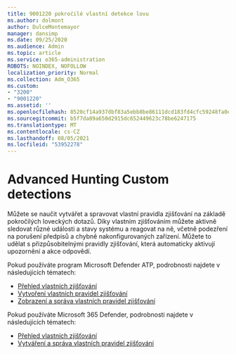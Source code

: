 ```yaml
---
title: 9001220 pokročilé vlastní detekce lovu
ms.author: dolmont
author: DulceMontemayor
manager: dansimp
ms.date: 09/25/2020
ms.audience: Admin
ms.topic: article
ms.service: o365-administration
ROBOTS: NOINDEX, NOFOLLOW
localization_priority: Normal
ms.collection: Adm_O365
ms.custom:
- "3200"
- "9001220"
ms.assetid: ''
ms.openlocfilehash: 8520cf14a937dbf83a5ebb8be86111dcd183fd4cfc59248fa0ec3a1e2685714f
ms.sourcegitcommit: b5f7da89a650d2915dc652449623c78be6247175
ms.translationtype: MT
ms.contentlocale: cs-CZ
ms.lasthandoff: 08/05/2021
ms.locfileid: "53952278"
---
```

# <a name="advanced-hunting-custom-detections"></a>Advanced Hunting Custom detections

Můžete se naučit vytvářet a spravovat vlastní pravidla zjišťování na základě pokročilých loveckých dotazů. Díky vlastním zjišťováním můžete aktivně sledovat různé události a stavy systému a reagovat na ně, včetně podezření na porušení předpisů a chybně nakonfigurovaných zařízení. Můžete to udělat s přizpůsobitelnými pravidly zjišťování, která automaticky aktivují upozornění a akce odpovědí.
  
Pokud používáte program Microsoft Defender ATP, podrobnosti najdete v následujících tématech: 
- [Přehled vlastních zjišťování](/windows/security/threat-protection/microsoft-defender-atp/overview-custom-detections)
- [Vytvoření vlastních pravidel zjišťování](/windows/security/threat-protection/microsoft-defender-atp/custom-detection-rules)
- [Zobrazení a správa vlastních pravidel zjišťování](/windows/security/threat-protection/microsoft-defender-atp/custom-detections-manage)

Pokud používáte Microsoft 365 Defender, podrobnosti najdete v následujících tématech: 
- [Přehled vlastních zjišťování](/microsoft-365/security/mtp/custom-detections-overview)
- [Vytváření a správa vlastních pravidel zjišťování](/microsoft-365/security/mtp/custom-detection-rules)
